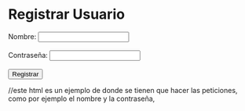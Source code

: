 <!DOCTYPE html>
<html lang="es">
<head>
    <meta charset="UTF-8">
    <meta name="viewport" content="width=device-width, initial-scale=1.0">
    <title>Registro de Usuario</title>
</head>
<body>
    <h1>Registrar Usuario</h1>
    <form action="http://localhost:5000/registro" method="POST">
        <label for="nombre">Nombre:</label>
        <input type="text" id="nombre" name="nombre" required>
        <br><br>
        <label for="contraseña">Contraseña:</label>
        <input type="password" id="contraseña" name="contraseña" required>
        <br><br>
        <button type="submit">Registrar</button>
    </form>
</body>
</html>

//este html es un ejemplo de donde se tienen que hacer las peticiones, como por ejemplo el nombre y la contraseña, 
